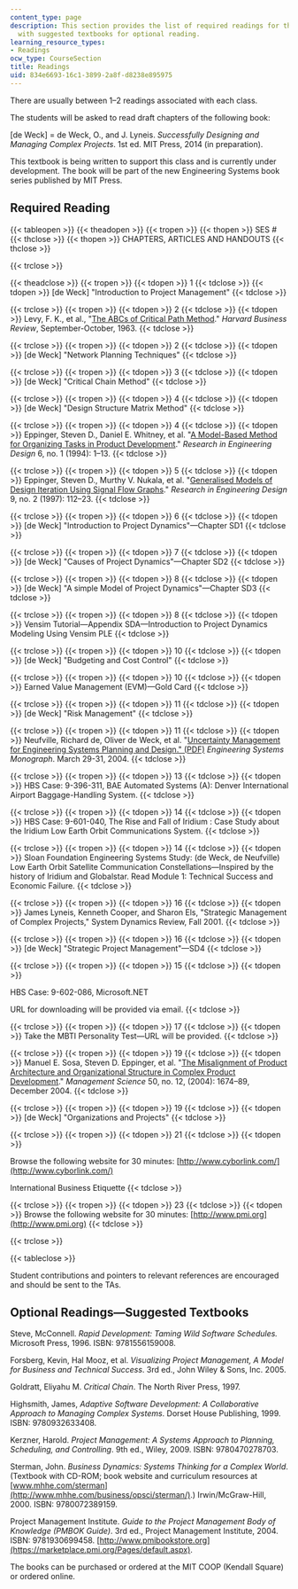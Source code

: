 ```yaml
---
content_type: page
description: This section provides the list of required readings for the course along
  with suggested textbooks for optional reading.
learning_resource_types:
- Readings
ocw_type: CourseSection
title: Readings
uid: 834e6693-16c1-3899-2a8f-d8238e895975
---
```


There are usually between 1–2 readings associated with each class.

The students will be asked to read draft chapters of the following book:

\[de Weck\] = de Weck, O., and J. Lyneis. _Successfully Designing and Managing Complex Projects_. 1st ed. MIT Press, 2014 (in preparation).

This textbook is being written to support this class and is currently under development. The book will be part of the new Engineering Systems book series published by MIT Press.

Required Reading
----------------

{{< tableopen >}}
{{< theadopen >}}
{{< tropen >}}
{{< thopen >}}
SES #
{{< thclose >}}
{{< thopen >}}
CHAPTERS, ARTICLES AND HANDOUTS
{{< thclose >}}

{{< trclose >}}

{{< theadclose >}}
{{< tropen >}}
{{< tdopen >}}
1
{{< tdclose >}}
{{< tdopen >}}
\[de Weck\] "Introduction to Project Management"
{{< tdclose >}}

{{< trclose >}}
{{< tropen >}}
{{< tdopen >}}
2
{{< tdclose >}}
{{< tdopen >}}
Levy, F. K., et al., "[The ABCs of Critical Path Method](http://hbr.org/product/a/an/63508-PDF-ENG?cm_sp=doi-_-article-_-63508-PDF-ENG&referral=00103)." _Harvard Business Review_, September-October, 1963.
{{< tdclose >}}

{{< trclose >}}
{{< tropen >}}
{{< tdopen >}}
2
{{< tdclose >}}
{{< tdopen >}}
\[de Weck\] "Network Planning Techniques"
{{< tdclose >}}

{{< trclose >}}
{{< tropen >}}
{{< tdopen >}}
3
{{< tdclose >}}
{{< tdopen >}}
\[de Weck\] "Critical Chain Method"
{{< tdclose >}}

{{< trclose >}}
{{< tropen >}}
{{< tdopen >}}
4
{{< tdclose >}}
{{< tdopen >}}
\[de Weck\] "Design Structure Matrix Method"
{{< tdclose >}}

{{< trclose >}}
{{< tropen >}}
{{< tdopen >}}
4
{{< tdclose >}}
{{< tdopen >}}
Eppinger, Steven D., Daniel E. Whitney, et al. "[A Model-Based Method for Organizing Tasks in Product Development](http://link.springer.com/article/10.1007%2FBF01588087)." _Research in Engineering Design_ 6, no. 1 (1994): 1–13.
{{< tdclose >}}

{{< trclose >}}
{{< tropen >}}
{{< tdopen >}}
5
{{< tdclose >}}
{{< tdopen >}}
Eppinger, Steven D., Murthy V. Nukala, et al. "[Generalised Models of Design Iteration Using Signal Flow Graphs](http://link.springer.com/article/10.1007/BF01596486)." _Research in Engineering Design_ 9, no. 2 (1997): 112–23.
{{< tdclose >}}

{{< trclose >}}
{{< tropen >}}
{{< tdopen >}}
6
{{< tdclose >}}
{{< tdopen >}}
\[de Weck\] "Introduction to Project Dynamics"—Chapter SD1
{{< tdclose >}}

{{< trclose >}}
{{< tropen >}}
{{< tdopen >}}
7
{{< tdclose >}}
{{< tdopen >}}
\[de Weck\] "Causes of Project Dynamics"—Chapter SD2
{{< tdclose >}}

{{< trclose >}}
{{< tropen >}}
{{< tdopen >}}
8
{{< tdclose >}}
{{< tdopen >}}
\[de Weck\] "A simple Model of Project Dynamics"—Chapter SD3
{{< tdclose >}}

{{< trclose >}}
{{< tropen >}}
{{< tdopen >}}
8
{{< tdclose >}}
{{< tdopen >}}
Vensim Tutorial—Appendix SDA—Introduction to Project Dynamics Modeling Using Vensim PLE
{{< tdclose >}}

{{< trclose >}}
{{< tropen >}}
{{< tdopen >}}
10
{{< tdclose >}}
{{< tdopen >}}
\[de Weck\] "Budgeting and Cost Control"
{{< tdclose >}}

{{< trclose >}}
{{< tropen >}}
{{< tdopen >}}
10
{{< tdclose >}}
{{< tdopen >}}
Earned Value Management (EVM)—Gold Card
{{< tdclose >}}

{{< trclose >}}
{{< tropen >}}
{{< tdopen >}}
11
{{< tdclose >}}
{{< tdopen >}}
\[de Weck\] "Risk Management"
{{< tdclose >}}

{{< trclose >}}
{{< tropen >}}
{{< tdopen >}}
11
{{< tdclose >}}
{{< tdopen >}}
Neufville, Richard de, Oliver de Weck, et al. "[Uncertainty Management for Engineering Systems Planning and Design." (PDF)](http://esd.mit.edu/symposium/pdfs/monograph/uncertainty.pdf) _Engineering Systems Monograph_. March 29-31, 2004.
{{< tdclose >}}

{{< trclose >}}
{{< tropen >}}
{{< tdopen >}}
13
{{< tdclose >}}
{{< tdopen >}}
HBS Case: 9-396-311, BAE Automated Systems (A): Denver International Airport Baggage-Handling System.
{{< tdclose >}}

{{< trclose >}}
{{< tropen >}}
{{< tdopen >}}
14
{{< tdclose >}}
{{< tdopen >}}
HBS Case: 9-601-040, The Rise and Fall of Iridium : Case Study about the Iridium Low Earth Orbit Communications System.
{{< tdclose >}}

{{< trclose >}}
{{< tropen >}}
{{< tdopen >}}
14
{{< tdclose >}}
{{< tdopen >}}
Sloan Foundation Engineering Systems Study: (de Weck, de Neufville) Low Earth Orbit Satellite Communication Constellations—Inspired by the history of Iridium and Globalstar. Read Module 1: Technical Success and Economic Failure.
{{< tdclose >}}

{{< trclose >}}
{{< tropen >}}
{{< tdopen >}}
16
{{< tdclose >}}
{{< tdopen >}}
James Lyneis, Kenneth Cooper, and Sharon Els, "Strategic Management of Complex Projects," System Dynamics Review, Fall 2001.
{{< tdclose >}}

{{< trclose >}}
{{< tropen >}}
{{< tdopen >}}
16
{{< tdclose >}}
{{< tdopen >}}
\[de Weck\] "Strategic Project Management"—SD4
{{< tdclose >}}

{{< trclose >}}
{{< tropen >}}
{{< tdopen >}}
15
{{< tdclose >}}
{{< tdopen >}}


HBS Case: 9-602-086, Microsoft.NET

URL for downloading will be provided via email.
{{< tdclose >}}

{{< trclose >}}
{{< tropen >}}
{{< tdopen >}}
17
{{< tdclose >}}
{{< tdopen >}}
Take the MBTI Personality Test—URL will be provided.
{{< tdclose >}}

{{< trclose >}}
{{< tropen >}}
{{< tdopen >}}
19
{{< tdclose >}}
{{< tdopen >}}
Manuel E. Sosa, Steven D. Eppinger, et al. "[The Misalignment of Product Architecture and Organizational Structure in Complex Product Development](http://dx.doi.org/10.1287/mnsc.1040.0289)." _Management Science_ 50, no. 12, (2004): 1674–89, December 2004.
{{< tdclose >}}

{{< trclose >}}
{{< tropen >}}
{{< tdopen >}}
19
{{< tdclose >}}
{{< tdopen >}}
\[de Weck\] "Organizations and Projects"
{{< tdclose >}}

{{< trclose >}}
{{< tropen >}}
{{< tdopen >}}
21
{{< tdclose >}}
{{< tdopen >}}


Browse the following website for 30 minutes: [http://www.cyborlink.com/](http://www.cyborlink.com/)

International Business Etiquette
{{< tdclose >}}

{{< trclose >}}
{{< tropen >}}
{{< tdopen >}}
23
{{< tdclose >}}
{{< tdopen >}}
Browse the following website for 30 minutes: [http://www.pmi.org](http://www.pmi.org)
{{< tdclose >}}

{{< trclose >}}

{{< tableclose >}}

Student contributions and pointers to relevant references are encouraged and should be sent to the TAs.

Optional Readings—Suggested Textbooks
-------------------------------------

Steve, McConnell. _Rapid Development: Taming Wild Software Schedules._ Microsoft Press, 1996. ISBN: 9781556159008.

Forsberg, Kevin, Hal Mooz, et al. _Visualizing Project Management, A Model for Business and Technical Success_. 3rd ed., John Wiley & Sons, Inc. 2005.

Goldratt, Eliyahu M. _Critical Chain_. The North River Press, 1997.

Highsmith, James, _Adaptive Software Development: A Collaborative Approach to Managing Complex Systems_. Dorset House Publishing, 1999. ISBN: 9780932633408.

Kerzner, Harold. _Project Management: A Systems Approach to Planning, Scheduling, and Controlling_. 9th ed., Wiley, 2009. ISBN: 9780470278703.

Sterman, John. _Business Dynamics: Systems Thinking for a Complex World_. (Textbook with CD-ROM; book website and curriculum resources at [www.mhhe.com/sterman](http://www.mhhe.com/business/opsci/sterman/).) Irwin/McGraw-Hill, 2000. ISBN: 9780072389159.

Project Management Institute. _Guide to the Project Management Body of Knowledge (PMBOK Guide)_. 3rd ed., Project Management Institute, 2004. ISBN: 9781930699458. [http://www.pmibookstore.org](https://marketplace.pmi.org/Pages/default.aspx).

The books can be purchased or ordered at the MIT COOP (Kendall Square) or ordered online.